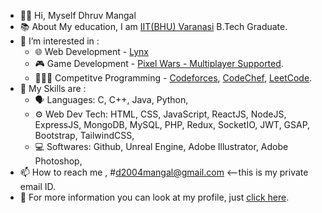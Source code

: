 - 👋🥺 Hi, Myself Dhruv Mangal
- 📚 About My education, I am [IIT(BHU) Varanasi](https://iitbhu.ac.in/) B.Tech Graduate.
- 👀 I’m interested in :
  * 🌐 Web Development - [Lynx]()
  * 🎮 Game Development - [Pixel Wars - Multiplayer Supported]().
  * 👨🏼‍💻 Competitve Programming - [Codeforces](https://codeforces.com/profile/Kirito8055), [CodeChef](https://www.codechef.com/users/kirito8055), [LeetCode](https://leetcode.com/Dhruv_M1304/).
- 🌱 My Skills are :
  * 🗣️ Languages: C, C++, Java, Python,
  * ⚙️ Web Dev Tech: HTML, CSS, JavaScript, ReactJS, NodeJS, ExpressJS, MongoDB, MySQL, PHP, Redux, SocketIO, JWT, GSAP, Bootstrap, TailwindCSS,
  * 💻 Softwares: Github, Unreal Engine, Adobe Illustrator, Adobe Photoshop,
- 📫 How to reach me , #d2004mangal@gmail.com <--this is my private email ID.
- 🔗 For more information you can look at my profile, just [click here](https://kirito8055.github.io/portfolio/).
<!---
Kirito8055/Kirito8055 is a ✨ special ✨ repository because its `README.md` (this file) appears on your GitHub profile.
You can click the Preview link to take a look at your changes.
--->
